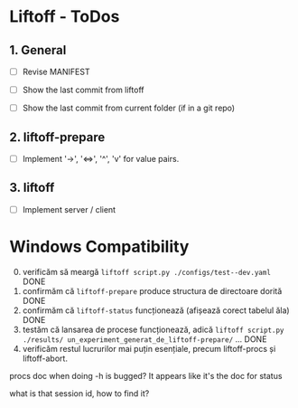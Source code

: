 # Liftoff - ToDos

## 1. General

 - [ ] Revise MANIFEST
 - [ ] Show the last commit from liftoff
 - [ ] Show the last commit from current folder (if in a git repo)
 

## 2. liftoff-prepare

 - [ ] Implement '->', '<=>', '^', 'v' for value pairs.

## 3. liftoff

 - [ ] Implement server / client


# Windows Compatibility

0. verificăm să meargă `liftoff script.py ./configs/test--dev.yaml` DONE
1. confirmăm că `liftoff-prepare` produce structura de directoare dorită DONE
2. confirmăm că `liftoff-status` funcționează (afișează corect tabelul ăla) DONE
3. testăm că lansarea de procese funcționează, adică `liftoff script.py ./results/ un_experiment_generat_de_liftoff-prepare/` ... DONE
4. verificăm restul lucrurilor mai puțin esențiale, precum liftoff-procs și liftoff-abort.

procs doc when doing -h is bugged? It appears like it's the doc for status

what is that session id, how to find it?
